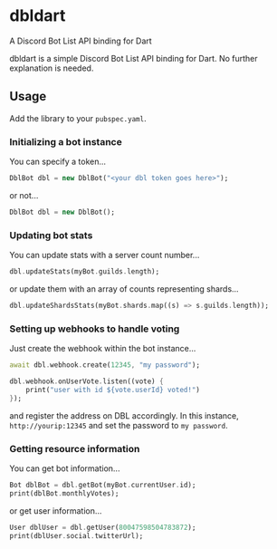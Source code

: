 # dbldart

A Discord Bot List API binding for Dart

dbldart is a simple Discord Bot List API binding for Dart. No further explanation is needed.

## Usage

Add the library to your `pubspec.yaml`.

### Initializing a bot instance

You can specify a token...
```dart
DblBot dbl = new DblBot("<your dbl token goes here>");
```
or not...
```dart
DblBot dbl = new DblBot();
```

### Updating bot stats

You can update stats with a server count number...
```dart
dbl.updateStats(myBot.guilds.length);
```
or update them with an array of counts representing shards...
```dart
dbl.updateShardsStats(myBot.shards.map((s) => s.guilds.length));
```

### Setting up webhooks to handle voting

Just create the webhook within the bot instance...
```dart
await dbl.webhook.create(12345, "my password");

dbl.webhook.onUserVote.listen((vote) {
	print("user with id ${vote.userId} voted!")
});
```
and register the address on DBL accordingly. In this instance, `http://yourip:12345` and set the password to `my password`.

### Getting resource information

You can get bot information...
```dart
Bot dblBot = dbl.getBot(myBot.currentUser.id);
print(dblBot.monthlyVotes);
```
or get user information...
```dart
User dblUser = dbl.getUser(80047598504783872);
print(dblUser.social.twitterUrl);
```